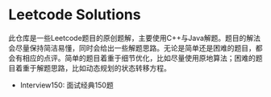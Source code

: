 # Leetcode Solutions

此仓库是一些Leetcode题目的原创题解，主要使用C++与Java解题。题目的解法会尽量保持简洁易懂，同时会给出一些解题思路。无论是简单还是困难的题目，都会有相应的点评。简单的题目着重于细节优化，比如尽量使用原地算法；困难的题目着重于解题思路，比如动态规划的状态转移方程。

- Interview150: 面试经典150题